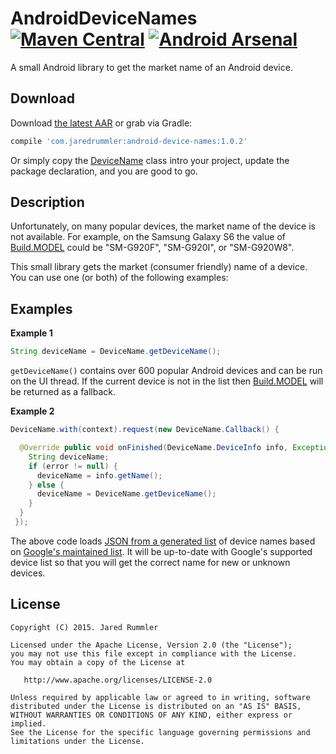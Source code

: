 # AndroidDeviceNames [![Maven Central](https://maven-badges.herokuapp.com/maven-central/com.jaredrummler/android-device-names/badge.svg)](https://maven-badges.herokuapp.com/maven-central/com.jaredrummler/android-device-names) [![Android Arsenal](https://img.shields.io/badge/Android%20Arsenal-AndroidDeviceNames-green.svg?style=flat)](https://android-arsenal.com/details/1/2663)
A small Android library to get the market name of an Android device.

Download
--------

Download [the latest AAR](https://repo1.maven.org/maven2/com/jaredrummler/android-device-names/1.0.2/android-device-names-1.0.2.aar) or grab via Gradle:

```groovy
compile 'com.jaredrummler:android-device-names:1.0.2'
```

Or simply copy the [DeviceName](https://raw.githubusercontent.com/jaredrummler/AndroidDeviceNames/master/library/src/main/java/com/jaredrummler/android/device/DeviceName.java) class intro your project, update the package declaration, and you are good to go.

Description
-----------

Unfortunately, on many popular devices, the market name of the device is not available. For example, on the Samsung Galaxy S6 the value of [Build.MODEL](http://developer.android.com/reference/android/os/Build.html#MODEL) could be "SM-G920F", "SM-G920I", or "SM-G920W8".

This small library gets the market (consumer friendly) name of a device. You can use one (or both) of the following examples:

Examples
--------

<b>Example 1</b>

```java
String deviceName = DeviceName.getDeviceName();
```

`getDeviceName()` contains over 600 popular Android devices and can be run on the UI thread. If the current device is not in the list then [Build.MODEL](http://developer.android.com/reference/android/os/Build.html#MODEL) will be returned as a fallback.

<b>Example 2</b>

```java
DeviceName.with(context).request(new DeviceName.Callback() {

  @Override public void onFinished(DeviceName.DeviceInfo info, Exception error) {
    String deviceName;
    if (error != null) {
      deviceName = info.getName();
    } else {
      deviceName = DeviceName.getDeviceName();
    }
  }
 });
 ```
 
The above code loads [JSON from a generated list](https://github.com/jaredrummler/AndroidDeviceNames/tree/master/json) of device names based on [Google's maintained list](https://support.google.com/googleplay/answer/1727131?hl=en). It will be up-to-date with Google's supported device list so that you will get the correct name for new or unknown devices.

License
--------

    Copyright (C) 2015. Jared Rummler

    Licensed under the Apache License, Version 2.0 (the "License");
    you may not use this file except in compliance with the License.
    You may obtain a copy of the License at

       http://www.apache.org/licenses/LICENSE-2.0

    Unless required by applicable law or agreed to in writing, software
    distributed under the License is distributed on an "AS IS" BASIS,
    WITHOUT WARRANTIES OR CONDITIONS OF ANY KIND, either express or implied.
    See the License for the specific language governing permissions and
    limitations under the License.
